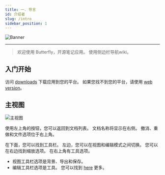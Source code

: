 ```yaml
---
title: 一. 导言
id: 介绍者
slug: /intro
sidebar_position: 1
---
```


![Banner](/img/banner.png)

***

> 欢迎使用 Butterfly，开源笔记应用。
> 使用侧边栏导航wiki。

## 入门开始

访问 [downloads](/downloads) 下载应用到您的平台。
如果您找不到您的平台，请使用 [web version](https://v2.web.butterfly.linwood.dev)。

## 主视图

![主视图](main.png)

使用左上角的按钮，您可以返回到文档列表。 文档名称将显示在右侧。 撤消、重做和文件选项位于右上角。

在下面，您可以找到工具栏。 左边，您可以在视图和编辑模式之间切换。 您可以在右边找到缩放选项。 在右上角有工具选项。

- 视图工具栏选项是背景、导出和保存。
- 编辑工具栏选项是工具。 您可以找到 [here](background) 更多。
